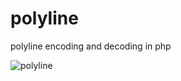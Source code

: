 # polyline
polyline encoding and decoding in php


![polyline](https://user-images.githubusercontent.com/31239046/119227841-94d76a80-bb2d-11eb-8b37-fb5995a9d200.JPG)
